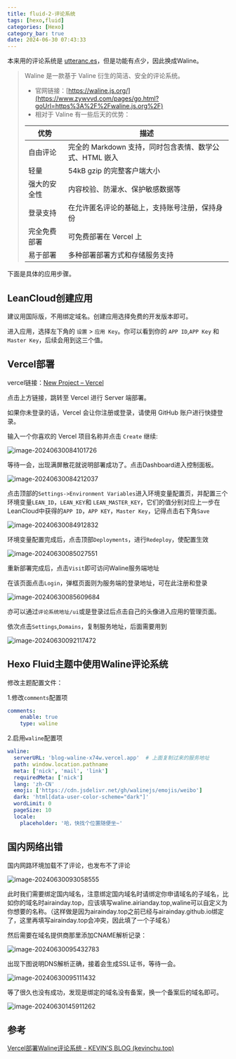 ```yaml
---
title: fluid-2-评论系统
tags: [hexo,fluid]
categories: [Hexo]
category_bar: true
date: 2024-06-30 07:43:33
---
```


本来用的评论系统是 [utteranc.es](https://utteranc.es/)，但是功能有点少，因此换成Waline。

>Waline 是一款基于 Valine 衍生的简洁、安全的评论系统。
>
>- 官网链接：[https://waline.js.org/](https://www.zywvvd.com/pages/go.html?goUrl=https%3A%2F%2Fwaline.js.org%2F)
>- 相对于 Valine 有一些后天的优势：
>
>| 优势         | 描述                                                    |
>| ------------ | ------------------------------------------------------- |
>| 自由评论     | 完全的 Markdown 支持，同时包含表情、数学公式、HTML 嵌入 |
>| 轻量         | 54kB gzip 的完整客户端大小                              |
>| 强大的安全性 | 内容校验、防灌水、保护敏感数据等                        |
>| 登录支持     | 在允许匿名评论的基础上，支持账号注册，保持身份          |
>| 完全免费部署 | 可免费部署在 Vercel 上                                  |
>| 易于部署     | 多种部署部署方式和存储服务支持                          |

下面是具体的应用步骤。

## LeanCloud创建应用

建议用国际版，不用绑定域名。创建应用选择免费的开发版本即可。

进入应用，选择左下角的 `设置` > `应用 Key`。你可以看到你的 `APP ID`,`APP Key` 和 `Master Key`，后续会用到这三个值。

## Vercel部署

vercel链接：[New Project – Vercel](https://vercel.com/new/airaindays-projects/clone?repository-url=https%3A%2F%2Fgithub.com%2Fwalinejs%2Fwaline%2Ftree%2Fmain%2Fexample)

点击上方链接，跳转至 Vercel 进行 Server 端部署。

如果你未登录的话，Vercel 会让你注册或登录，请使用 GitHub 账户进行快捷登录。

输入一个你喜欢的 Vercel 项目名称并点击 `Create` 继续:

![image-20240630084101726](https://cdn.jsdelivr.net/gh/airainday/blogimage@main/image-20240630084101726.png)

等待一会，出现满屏散花就说明部署成功了。点击Dashboard进入控制面板。

![image-20240630084212037](https://cdn.jsdelivr.net/gh/airainday/blogimage@main/image-20240630084212037.png)

点击顶部的`Settings->Environment Variables`进入环境变量配置页，并配置三个环境变量`LEAN_ID`，`LEAN_KEY`和 `LEAN_MASTER_KEY`，它们的值分别对应上一步在LeanCloud中获得的`APP ID`，`APP KEY`，`Master Key`，记得点击右下角`Save`

![image-20240630084912832](https://cdn.jsdelivr.net/gh/airainday/blogimage@main/image-20240630084912832.png)

环境变量配置完成后，点击顶部`Deployments`，进行`Redeploy`，使配置生效

![image-20240630085027551](https://cdn.jsdelivr.net/gh/airainday/blogimage@main/image-20240630085027551.png)

重新部署完成后，点击`Visit`即可访问Waline服务端地址

在该页面点击`Login`，弹框页面则为服务端的登录地址，可在此注册和登录

![image-20240630085609684](https://cdn.jsdelivr.net/gh/airainday/blogimage@main/image-20240630085609684.png)

亦可以通过`评论系统地址/ui`或是登录过后点击自己的头像进入应用的管理页面。

依次点击`Settings`,`Domains`，复制服务地址，后面需要用到

![image-20240630092117472](https://cdn.jsdelivr.net/gh/airainday/blogimage@main/image-20240630092117472.png)

## Hexo Fluid主题中使用Waline评论系统

修改主题配置文件：

1.修改`comments`配置项

```yml
comments:
    enable: true
    type: waline
```

2.启用`waline`配置项

```yml
waline:
  serverURL: 'blog-waline-x74w.vercel.app'  # 上面复制过来的服务地址
  path: window.location.pathname
  meta: ['nick', 'mail', 'link']
  requiredMeta: ['nick']
  lang: 'zh-CN'
  emoji: ['https://cdn.jsdelivr.net/gh/walinejs/emojis/weibo']
  dark: 'html[data-user-color-scheme="dark"]'
  wordLimit: 0
  pageSize: 10
  locale: 
    placeholder: '哈，快找个位置随便坐~'
```

## 国内网络出错

国内网路环境加载不了评论，也发布不了评论

![image-20240630093058555](https://cdn.jsdelivr.net/gh/airainday/blogimage@main/image-20240630093058555.png)

此时我们需要绑定国内域名，注意绑定国内域名时请绑定你申请域名的子域名，比如你的域名时airainday.top，应该填写waline.airianday.top,waline可以自定义为你想要的名称。（这样做是因为airainday.top之前已经与airainday.github.io绑定了，这里再填写airainday.top会冲突，因此填了一个子域名）

然后需要在域名提供商那里添加CNAME解析记录：

![image-20240630095432783](https://cdn.jsdelivr.net/gh/airainday/blogimage@main/image-20240630095432783.png)

出现下图说明DNS解析正确，接着会生成SSL证书，等待一会。

![image-20240630095111432](https://cdn.jsdelivr.net/gh/airainday/blogimage@main/image-20240630095111432.png)

等了很久也没有成功，发现是绑定的域名没有备案，换一个备案后的域名即可。

![image-20240630145911262](https://cdn.jsdelivr.net/gh/airainday/blogimage@main/image-20240630145911262.png)

## 参考

[Vercel部署Waline评论系统 - KEVIN'S BLOG (kevinchu.top)](https://blog.kevinchu.top/2023/07/17/vercel-deploy-waline/)



